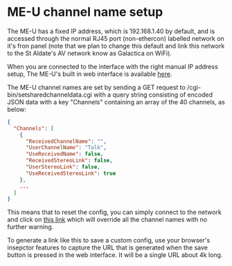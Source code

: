 ME-U channel name setup
=======================

The ME-U has a fixed IP address, which is 192.168.1.40 by default, and is accessed through the normal
RJ45 port (non-ethercon) labelled network on it's fron panel (note that we plan to change this default
and link this network to the St Aldate's AV network know as Galactica on WiFi).

When you are connected to the interface with the right manual IP address setup, The ME-U's built in web
interface is available [here](http://192.168.1.40/).

The ME-U channel names are set by sending a GET request to /cgi-bin/setsharedchanneldata.cgi with
a query string consisting of encoded JSON data with a key "Channels" containing an array of the 40 channels,
as below:

```JSON
{
  "Channels": [
    {
      "ReceivedChannelName": "",
      "UserChannelName": "Talk",
      "UseReceivedName": false,
      "ReceivedStereoLink": false,
      "UserStereoLink": false,
      "UseReceivedStereoLink": true
    },
    ...
  ]
}
```

This means that to reset the config, you can simply connect to the network and click on
[this link](http://192.168.1.40/cgi-bin/setsharedchanneldata.cgi?{%22Channels%22:[{%22UserChannelName%22:%22Talk%22,%22UseReceivedName%22:false,%22UserStereoLink%22:false,%22UseReceivedStereoLink%22:true},{%22UserChannelName%22:%222%22,%22UseReceivedName%22:true,%22UserStereoLink%22:false,%22UseReceivedStereoLink%22:true},{%22UserChannelName%22:%22Gtr%201%22,%22UseReceivedName%22:false,%22UserStereoLink%22:false,%22UseReceivedStereoLink%22:true},{%22UserChannelName%22:%22Gtr%202%22,%22UseReceivedName%22:false,%22UserStereoLink%22:false,%22UseReceivedStereoLink%22:true},{%22UserChannelName%22:%22Keys%201%22,%22UseReceivedName%22:false,%22UserStereoLink%22:false,%22UseReceivedStereoLink%22:true},{%22UserChannelName%22:%22Keys%202%22,%22UseReceivedName%22:false,%22UserStereoLink%22:false,%22UseReceivedStereoLink%22:true},{%22UserChannelName%22:%22Bass%22,%22UseReceivedName%22:false,%22UserStereoLink%22:false,%22UseReceivedStereoLink%22:true},{%22UserChannelName%22:%228%22,%22UseReceivedName%22:true,%22UserStereoLink%22:false,%22UseReceivedStereoLink%22:true},{%22UserChannelName%22:%22E.Gtr%22,%22UseReceivedName%22:false,%22UserStereoLink%22:false,%22UseReceivedStereoLink%22:true},{%22UserChannelName%22:%2210%22,%22UseReceivedName%22:true,%22UserStereoLink%22:false,%22UseReceivedStereoLink%22:true},{%22UserChannelName%22:%2211%22,%22UseReceivedName%22:true,%22UserStereoLink%22:false,%22UseReceivedStereoLink%22:true},{%22UserChannelName%22:%2212%22,%22UseReceivedName%22:true,%22UserStereoLink%22:false,%22UseReceivedStereoLink%22:true},{%22UserChannelName%22:%22Vox%201%22,%22UseReceivedName%22:false,%22UserStereoLink%22:false,%22UseReceivedStereoLink%22:true},{%22UserChannelName%22:%22Vox%202%22,%22UseReceivedName%22:false,%22UserStereoLink%22:false,%22UseReceivedStereoLink%22:true},{%22UserChannelName%22:%22Vox%203%22,%22UseReceivedName%22:false,%22UserStereoLink%22:false,%22UseReceivedStereoLink%22:true},{%22UserChannelName%22:%22Vox%204%22,%22UseReceivedName%22:false,%22UserStereoLink%22:false,%22UseReceivedStereoLink%22:true},{%22UserChannelName%22:%22Kick%22,%22UseReceivedName%22:false,%22UserStereoLink%22:false,%22UseReceivedStereoLink%22:true},{%22UserChannelName%22:%22SnareT%22,%22UseReceivedName%22:false,%22UserStereoLink%22:false,%22UseReceivedStereoLink%22:true},{%22UserChannelName%22:%22SnareB%22,%22UseReceivedName%22:false,%22UserStereoLink%22:false,%22UseReceivedStereoLink%22:true},{%22UserChannelName%22:%22Hats%22,%22UseReceivedName%22:false,%22UserStereoLink%22:false,%22UseReceivedStereoLink%22:true},{%22UserChannelName%22:%22TomR%22,%22UseReceivedName%22:false,%22UserStereoLink%22:false,%22UseReceivedStereoLink%22:true},{%22UserChannelName%22:%22TomF%22,%22UseReceivedName%22:false,%22UserStereoLink%22:false,%22UseReceivedStereoLink%22:true},{%22UserChannelName%22:%22OH%20L%22,%22UseReceivedName%22:false,%22UserStereoLink%22:false,%22UseReceivedStereoLink%22:true},{%22UserChannelName%22:%22OH%20R%22,%22UseReceivedName%22:false,%22UserStereoLink%22:false,%22UseReceivedStereoLink%22:true},{%22UserChannelName%22:%2225%22,%22UseReceivedName%22:true,%22UserStereoLink%22:false,%22UseReceivedStereoLink%22:true},{%22UserChannelName%22:%2226%22,%22UseReceivedName%22:true,%22UserStereoLink%22:false,%22UseReceivedStereoLink%22:true},{%22UserChannelName%22:%2227%22,%22UseReceivedName%22:true,%22UserStereoLink%22:false,%22UseReceivedStereoLink%22:true},{%22UserChannelName%22:%2228%22,%22UseReceivedName%22:true,%22UserStereoLink%22:false,%22UseReceivedStereoLink%22:true},{%22UserChannelName%22:%2229%22,%22UseReceivedName%22:true,%22UserStereoLink%22:false,%22UseReceivedStereoLink%22:true},{%22UserChannelName%22:%2230%22,%22UseReceivedName%22:true,%22UserStereoLink%22:false,%22UseReceivedStereoLink%22:true},{%22UserChannelName%22:%2231%22,%22UseReceivedName%22:true,%22UserStereoLink%22:false,%22UseReceivedStereoLink%22:true},{%22UserChannelName%22:%2232%22,%22UseReceivedName%22:true,%22UserStereoLink%22:false,%22UseReceivedStereoLink%22:true},{%22UserChannelName%22:%22Lav%201%22,%22UseReceivedName%22:false,%22UserStereoLink%22:false,%22UseReceivedStereoLink%22:true},{%22UserChannelName%22:%22Lav%202%22,%22UseReceivedName%22:false,%22UserStereoLink%22:false,%22UseReceivedStereoLink%22:true},{%22UserChannelName%22:%22Lav%203%22,%22UseReceivedName%22:false,%22UserStereoLink%22:false,%22UseReceivedStereoLink%22:true},{%22UserChannelName%22:%22Red%22,%22UseReceivedName%22:false,%22UserStereoLink%22:false,%22UseReceivedStereoLink%22:true},{%22UserChannelName%22:%22Blue%22,%22UseReceivedName%22:false,%22UserStereoLink%22:false,%22UseReceivedStereoLink%22:true},{%22UserChannelName%22:%22Yellow%22,%22UseReceivedName%22:false,%22UserStereoLink%22:false,%22UseReceivedStereoLink%22:true},{%22UserChannelName%22:%22Mics%22,%22UseReceivedName%22:false,%22UserStereoLink%22:false,%22UseReceivedStereoLink%22:true},{%22UserChannelName%22:%22Record%22,%22UseReceivedName%22:false,%22UserStereoLink%22:false,%22UseReceivedStereoLink%22:true}]}&_=1510490768080)
which will override all the channel names with no further warning.

To generate a link like this to save a custom config, use your browser's insepctor features to
capture the URL that is generated when the save button is pressed in the web interface. It will
be a single URL about 4k long.
